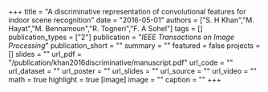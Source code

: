 +++
title = "A discriminative representation of convolutional features for indoor scene recognition"
date = "2016-05-01"
authors = ["S. H Khan","M. Hayat","M. Bennamoun","R. Togneri","F. A Sohel"]
tags = []
publication_types = ["2"]
publication = "_IEEE Transactions on Image Processing_"
publication_short = ""
summary = ""
featured = false
projects = []
slides = ""
url_pdf = "/publication/khan2016discriminative/manuscript.pdf"
url_code = ""
url_dataset = ""
url_poster = ""
url_slides = ""
url_source = ""
url_video = ""
math = true
highlight = true
[image]
image = ""
caption = ""
+++

